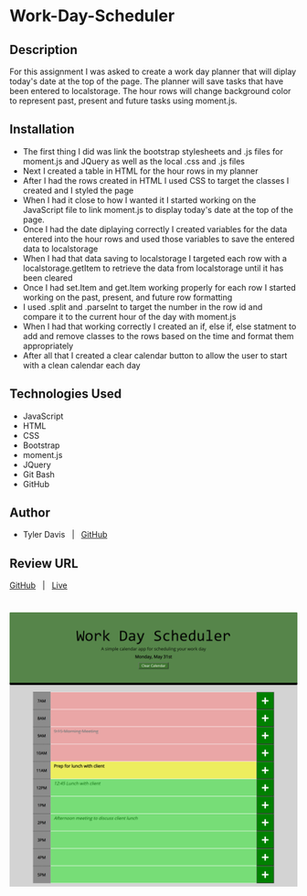 # Work-Day-Scheduler

## Description
For this assignment I was asked to create a work day planner that will diplay today's date at the top of the page. The planner will save tasks that have been entered to localstorage.  The hour rows will change background color to represent past, present and future tasks using moment.js.

## Installation
* The first thing I did was link the bootstrap stylesheets and .js files for moment.js and JQuery as well as the local .css and .js files
* Next I created a table in HTML for the hour rows in my planner
* After I had the rows created in HTML I used CSS to target the classes I created and I styled the page
* When I had it close to how I wanted it I started working on the JavaScript file to link moment.js to display today's date at the top of the page.
* Once I had the date diplaying correctly I created variables for the data entered into the hour rows and used those variables to save the entered data to localstorage
* When I had that data saving to localstorage I targeted each row with a localstorage.getItem to retrieve the data from localstorage until it has been cleared
* Once I had set.Item and get.Item working properly for each row I started working on the past, present, and future row formatting
* I used .split and .parseInt to target the number in the row id and compare it to the current hour of the day with moment.js
* When I had that working correctly I created an if, else if, else statment to add and remove classes to the rows based on the time and format them appropriately
* After all that I created a clear calendar button to allow the user to start with a clean calendar each day

## Technologies Used
* JavaScript
* HTML
* CSS
* Bootstrap
* moment.js
* JQuery
* Git Bash
* GitHub

## Author
* Tyler Davis &nbsp; | &nbsp; [GitHub](https://github.com/Twdavis85)

## Review URL
[GitHub](https://github.com/Twdavis85/Work-Day-Scheduler) &nbsp; | &nbsp; 
[Live](https://twdavis85.github.io/Work-Day-Scheduler/)

#

![Image of workday planner with past, present, and future entries](./images/Planner-ss.png)